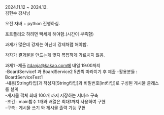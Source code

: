 2024.11.12 ~ 2024.12.  
김현수 강사님  

오전 자바 + python 진행하심.

포트폴리오 하려면 빡세게 해야함.(시간이 부족함)

과제가 많은데 강제는 아닌데 강제처럼 해야함.

각자가 결과물을 만드는게 맞지 복잡하게 가르치지 않음.


과제1
-제출 itdanja@kakao.com에 내일 19:00까지   
-BoardService1 과 BoardService2 5번씩 따라치기 후 제출
-활용분들 : BoardServiceTest1  
        -내용[String타입]과 작성자[String타입]과 비밀번호[int타입]로 구성된 게시물 클래스를 설계  
        -게시물 객체 최대 100개 까지 저장하는 서비스 구축  
        -조건 : main함수 1개와 배열은 최대1까지 사용하여 구현  
        -구축 : 게시물 쓰기 와 게시물 출력 기능 구현  


